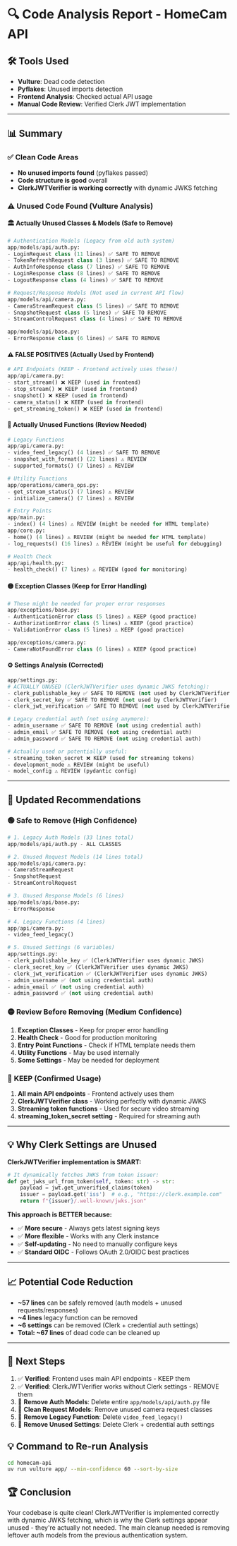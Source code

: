 # 🔍 Code Analysis Report - HomeCam API

## 🛠️ Tools Used
- **Vulture**: Dead code detection
- **Pyflakes**: Unused imports detection
- **Frontend Analysis**: Checked actual API usage
- **Manual Code Review**: Verified Clerk JWT implementation

---

## 📊 Summary

### ✅ Clean Code Areas
- **No unused imports found** (pyflakes passed)
- **Code structure is good** overall
- **ClerkJWTVerifier is working correctly** with dynamic JWKS fetching

### ⚠️ Unused Code Found (Vulture Analysis)

#### 🏛️ **Actually Unused Classes & Models** (Safe to Remove)
```python
# Authentication Models (Legacy from old auth system)
app/models/api/auth.py:
- LoginRequest class (11 lines) ✅ SAFE TO REMOVE
- TokenRefreshRequest class (3 lines) ✅ SAFE TO REMOVE
- AuthInfoResponse class (7 lines) ✅ SAFE TO REMOVE
- LoginResponse class (8 lines) ✅ SAFE TO REMOVE
- LogoutResponse class (4 lines) ✅ SAFE TO REMOVE

# Request/Response Models (Not used in current API flow)
app/models/api/camera.py:
- CameraStreamRequest class (5 lines) ✅ SAFE TO REMOVE
- SnapshotRequest class (5 lines) ✅ SAFE TO REMOVE
- StreamControlRequest class (4 lines) ✅ SAFE TO REMOVE

app/models/api/base.py:
- ErrorResponse class (6 lines) ✅ SAFE TO REMOVE
```

#### ⚠️ **FALSE POSITIVES** (Actually Used by Frontend)
```python
# API Endpoints (KEEP - Frontend actively uses these!)
app/api/camera.py:
- start_stream() ❌ KEEP (used in frontend)
- stop_stream() ❌ KEEP (used in frontend)
- snapshot() ❌ KEEP (used in frontend)
- camera_status() ❌ KEEP (used in frontend)
- get_streaming_token() ❌ KEEP (used in frontend)
```

#### 🔧 **Actually Unused Functions** (Review Needed)
```python
# Legacy Functions
app/api/camera.py:
- video_feed_legacy() (4 lines) ✅ SAFE TO REMOVE
- snapshot_with_format() (22 lines) ⚠️ REVIEW
- supported_formats() (7 lines) ⚠️ REVIEW

# Utility Functions
app/operations/camera_ops.py:
- get_stream_status() (7 lines) ⚠️ REVIEW
- initialize_camera() (7 lines) ⚠️ REVIEW

# Entry Points
app/main.py:
- index() (4 lines) ⚠️ REVIEW (might be needed for HTML template)
app/core.py:
- home() (4 lines) ⚠️ REVIEW (might be needed for HTML template)
- log_requests() (16 lines) ⚠️ REVIEW (might be useful for debugging)

# Health Check
app/api/health.py:
- health_check() (7 lines) ⚠️ REVIEW (good for monitoring)
```

#### 🟡 **Exception Classes** (Keep for Error Handling)
```python
# These might be needed for proper error responses
app/exceptions/base.py:
- AuthenticationError class (5 lines) ⚠️ KEEP (good practice)
- AuthorizationError class (5 lines) ⚠️ KEEP (good practice)
- ValidationError class (5 lines) ⚠️ KEEP (good practice)

app/exceptions/camera.py:
- CameraNotFoundError class (6 lines) ⚠️ KEEP (good practice)
```

#### ⚙️ **Settings Analysis** (Corrected)
```python
app/settings.py:
# ACTUALLY UNUSED (ClerkJWTVerifier uses dynamic JWKS fetching):
- clerk_publishable_key ✅ SAFE TO REMOVE (not used by ClerkJWTVerifier)
- clerk_secret_key ✅ SAFE TO REMOVE (not used by ClerkJWTVerifier)
- clerk_jwt_verification ✅ SAFE TO REMOVE (not used by ClerkJWTVerifier)

# Legacy credential auth (not using anymore):
- admin_username ✅ SAFE TO REMOVE (not using credential auth)
- admin_email ✅ SAFE TO REMOVE (not using credential auth)
- admin_password ✅ SAFE TO REMOVE (not using credential auth)

# Actually used or potentially useful:
- streaming_token_secret ❌ KEEP (used for streaming tokens)
- development_mode ⚠️ REVIEW (might be useful)
- model_config ⚠️ REVIEW (pydantic config)
```

---

## 🎯 **Updated Recommendations**

### 🟢 **Safe to Remove** (High Confidence)
```python
# 1. Legacy Auth Models (33 lines total)
app/models/api/auth.py - ALL CLASSES

# 2. Unused Request Models (14 lines total)  
app/models/api/camera.py:
- CameraStreamRequest
- SnapshotRequest  
- StreamControlRequest

# 3. Unused Response Models (6 lines)
app/models/api/base.py:
- ErrorResponse

# 4. Legacy Functions (4 lines)
app/api/camera.py:
- video_feed_legacy()

# 5. Unused Settings (6 variables)
app/settings.py:
- clerk_publishable_key ✅ (ClerkJWTVerifier uses dynamic JWKS)
- clerk_secret_key ✅ (ClerkJWTVerifier uses dynamic JWKS)  
- clerk_jwt_verification ✅ (ClerkJWTVerifier uses dynamic JWKS)
- admin_username ✅ (not using credential auth)
- admin_email ✅ (not using credential auth)
- admin_password ✅ (not using credential auth)
```

### 🟡 **Review Before Removing** (Medium Confidence)
1. **Exception Classes** - Keep for proper error handling
2. **Health Check** - Good for production monitoring  
3. **Entry Point Functions** - Check if HTML template needs them
4. **Utility Functions** - May be used internally
5. **Some Settings** - May be needed for deployment

### 🔴 **KEEP** (Confirmed Usage)
1. **All main API endpoints** - Frontend actively uses them
2. **ClerkJWTVerifier class** - Working perfectly with dynamic JWKS
3. **Streaming token functions** - Used for secure video streaming
4. **streaming_token_secret setting** - Required for streaming auth

---

## 💡 **Why Clerk Settings are Unused**

**ClerkJWTVerifier implementation is SMART:**
```python
# It dynamically fetches JWKS from token issuer:
def get_jwks_url_from_token(self, token: str) -> str:
    payload = jwt.get_unverified_claims(token)
    issuer = payload.get('iss')  # e.g., "https://clerk.example.com"
    return f"{issuer}/.well-known/jwks.json"
```

**This approach is BETTER because:**
- ✅ **More secure** - Always gets latest signing keys
- ✅ **More flexible** - Works with any Clerk instance
- ✅ **Self-updating** - No need to manually configure keys
- ✅ **Standard OIDC** - Follows OAuth 2.0/OIDC best practices

---

## 📈 **Potential Code Reduction**
- **~57 lines** can be safely removed (auth models + unused requests/responses)
- **~4 lines** legacy function can be removed  
- **~6 settings** can be removed (Clerk + credential auth settings)
- **Total: ~67 lines** of dead code can be cleaned up

---

## 📝 **Next Steps**

1. ✅ **Verified**: Frontend uses main API endpoints - KEEP them
2. ✅ **Verified**: ClerkJWTVerifier works without Clerk settings - REMOVE them
3. 🔄 **Remove Auth Models**: Delete entire `app/models/api/auth.py` file
4. 🔄 **Clean Request Models**: Remove unused camera request classes
5. 🔄 **Remove Legacy Function**: Delete `video_feed_legacy()`
6. 🔄 **Remove Unused Settings**: Delete Clerk + credential auth settings

## 💡 **Command to Re-run Analysis**
```bash
cd homecam-api
uv run vulture app/ --min-confidence 60 --sort-by-size
```

## 🏆 **Conclusion**
Your codebase is quite clean! ClerkJWTVerifier is implemented correctly with dynamic JWKS fetching, which is why the Clerk settings appear unused - they're actually not needed. The main cleanup needed is removing leftover auth models from the previous authentication system. 